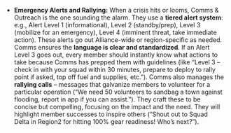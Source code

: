 - **Emergency Alerts and Rallying:** When a crisis hits or looms, Comms & Outreach is the one sounding the alarm. They use a **tiered alert system**: e.g., Alert Level 1 (informational), Level 2 (standby/prep), Level 3 (mobilize for an emergency), Level 4 (imminent threat, take immediate action). These alerts go out Alliance-wide or region-specific as needed. Comms ensures the **language is clear and standardized**. If an Alert Level 3 goes out, every member should instantly know what actions to take because Comms has prepped them with guidelines (like “Level 3 – check in with your squad within 30 minutes, prepare to deploy to rally point if asked, top off fuel and supplies, etc.”). Comms also manages the **rallying calls** – messages that galvanize members to volunteer for a particular operation (“We need 50 volunteers to sandbag a town against flooding, report in app if you can assist.”). They craft these to be concise but compelling, focusing on the impact and the need. They will highlight member successes to inspire others (“Shout out to Squad Delta in Region2 for hitting 100% gear readiness! Who’s next?”).